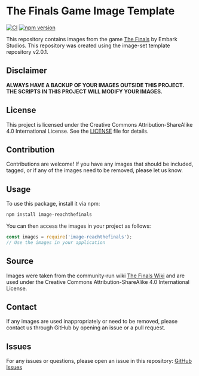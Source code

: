 # The Finals Game Image Template

[![CI](https://github.com/infinia-yzl/image-reachthefinals/actions/workflows/ci.yml/badge.svg)](https://github.com/infinia-yzl/image-reachthefinals/actions/workflows/ci.yml)
[![npm version](https://img.shields.io/npm/v/image-reachthefinals.svg)](https://www.npmjs.com/package/image-reachthefinals)

This repository contains images from the game [The Finals](https://www.reachthefinals.com/) by Embark Studios. This repository was created using the image-set template repository v2.0.1.

## Disclaimer
**ALWAYS HAVE A BACKUP OF YOUR IMAGES OUTSIDE THIS PROJECT. THE SCRIPTS IN THIS PROJECT WILL MODIFY YOUR IMAGES.**

## License
This project is licensed under the Creative Commons Attribution-ShareAlike 4.0 International License. See the [LICENSE](LICENSE) file for details.

## Contribution
Contributions are welcome! If you have any images that should be included, tagged, or if any of the images need to be removed, please let us know.

## Usage
To use this package, install it via npm:
```sh
npm install image-reachthefinals
```
You can then access the images in your project as follows:

```js
const images = require('image-reachthefinals');
// Use the images in your application
```

## Source
Images were taken from the community-run wiki [The Finals Wiki](https://www.thefinals.wiki/) and are used under the Creative Commons Attribution-ShareAlike 4.0 International License.

## Contact
If any images are used inappropriately or need to be removed, please contact us through GitHub by opening an issue or a pull request.

## Issues
For any issues or questions, please open an issue in this repository: [GitHub Issues](https://github.com/infinia-yzl/image-reachthefinals/issues)
